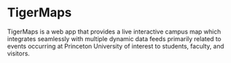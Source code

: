 # TigerMaps
TigerMaps is a web app that provides a live interactive campus map which integrates seamlessly with multiple dynamic data feeds primarily related to events occurring at Princeton University of interest to students, faculty, and visitors.
